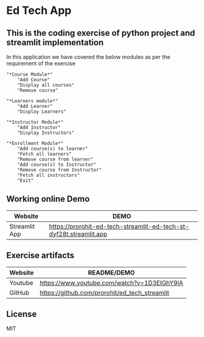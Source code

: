 # Ed Tech App
## This is the coding exercise of python project and streamlit implementation

In this application we have covered the below modules as per the requirement of the exercise
    
    "*Course Module*"
        "Add Course"
        "Display all courses"
        "Remove course"   
        
    "*Learners module*"
        "Add Learner" 
        "Display Learners"

    "*Instructor Module*"
        "Add Instructor"
        "Display Instructors"
    
    "*Enrollment Module*"
        "Add course(s) to learner"
        "Fetch all learners"
        "Remove course from learner"
        "Add course(s) to Instructor"
        "Remove course from Instructor"
        "Fetch all instructors"
        "Exit"


## Working online Demo

| Website | DEMO |
| ------ | ------ |
| Streamlit App | <https://prorohit-ed-tech-streamlit-ed-tech-st-dyf28t.streamlit.app> |
## Exercise artifacts

| Website | README/DEMO |
| ------ | ------ |
| Youtube | <https://www.youtube.com/watch?v=1D3EIGhY9lA> |
| GitHub | <https://github.com/prorohit/ed_tech_streamlit> |

## License

MIT
